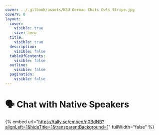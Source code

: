 ```yaml
---
cover: ../.gitbook/assets/KSU German Chats Owls Stripe.jpg
coverY: 0
layout:
  cover:
    visible: true
    size: hero
  title:
    visible: true
  description:
    visible: false
  tableOfContents:
    visible: false
  outline:
    visible: false
  pagination:
    visible: false
---
```


# 🗣 Chat with Native Speakers

{% embed url="https://tally.so/embed/n0BdNB?alignLeft=1&hideTitle=1&transparentBackground=1" fullWidth="false" %}
